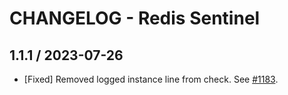 # CHANGELOG - Redis Sentinel

## 1.1.1 / 2023-07-26

* [Fixed] Removed logged instance line from check. See [#1183](https://github.com/DataDog/integrations-extras/pull/2059).

